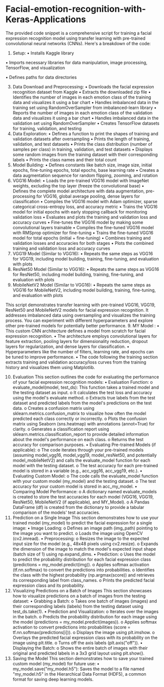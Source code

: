 # Facial-emotion-recognition-with-Keras-Applications

The provided code snippet is a comprehensive script for training a facial expression recognition model using transfer learning with pre-trained convolutional neural networks (CNNs). Here's a breakdown of the code:

1. Setup:
•	Installs Kaggle library

•	Imports necessary libraries for data manipulation, image processing, TensorFlow, and visualization

•	Defines paths for data directories

3. Data Download and Preprocessing:
•	Downloads the facial expression recognition dataset from Kaggle
•	Extracts the downloaded zip file
•	Identifies the number of images in each emotion class of the training data and visualizes it using a bar chart
•	Handles imbalanced data in the training set using RandomOverSampler from imbalanced-learn library
•	Reports the number of images in each emotion class of the validation data and visualizes it using a bar chart
•	Handles imbalanced data in the validation set using RandomOverSampler
•	Creates TensorFlow datasets for training, validation, and testing
4. Data Exploration:
•	Defines a function to print the shapes of training and validation datasets after oversampling
•	Prints the length of training, validation, and test datasets
•	Prints the class distribution (number of samples per class) in training, validation, and test datasets
•	Displays some random images from the training dataset with their corresponding labels
•	Prints the class names and their total count
5. Model Building:
•	Defines constants like batch size, image size, initial epochs, fine-tuning epochs, total epochs, base learning rate
•	Creates a data augmentation sequence for random flipping, zooming, and rotation
6. VGG16 Model:
•	Loads the pre-trained VGG16 model with ImageNet weights, excluding the top layer (freeze the convolutional base)
•	Defines the complete model architecture with data augmentation, pre-processing for VGG16, global average pooling, dense layers for classification
•	Compiles the VGG16 model with Adam optimizer, sparse categorical cross-entropy loss, and accuracy metric
•	Trains the VGG16 model for initial epochs with early stopping callback for monitoring validation loss
•	Evaluates and plots the training and validation loss and accuracy curves
•	Fine-tunes the VGG16 model by making some convolutional layers trainable
•	Compiles the fine-tuned VGG16 model with RMSprop optimizer for fine-tuning
•	Trains the fine-tuned VGG16 model for total epochs (initial + fine-tuning)
•	Combines training and validation losses and accuracies for both stages
•	Plots the combined training and validation loss and accuracy curves
7. VGG19 Model (Similar to VGG16):
•	Repeats the same steps as VGG16 for VGG19, including model building, training, fine-tuning, and evaluation with plots
8. ResNet50 Model (Similar to VGG16):
•	Repeats the same steps as VGG16 for ResNet50, including model building, training, fine-tuning, and evaluation with plots
9. MobileNetV2 Model (Similar to VGG16):
•	Repeats the same steps as VGG16 for MobileNetV2, including model building, training, fine-tuning, and evaluation with plots

This script demonstrates transfer learning with pre-trained VGG16, VGG19, ResNet50 and MobileNetV2 models for facial expression recognition. It addresses imbalanced data using oversampling and visualizes the training process. You can experiment with different hyperparameters and explore other pre-trained models for potentially better performance.
9. MY Model :
•	This custom CNN architecture defines a model from scratch for facial expression recognition.
•	The architecture employs convolutional layers for feature extraction, pooling layers for dimensionality reduction, dropout layers for regularization, and dense layers for classification.
•	Hyperparameters like the number of filters, learning rate, and epochs can be tuned to improve performance.
•	The code following the training section extracts training and validation accuracy/loss curves from the training history and visualizes them using Matplotlib.

10. Evaluation
This section outlines the code for evaluating the performance of your facial expression recognition models:
•	Evaluation Function:
o	evaluate_model(model, test_ds): This function takes a trained model and the testing dataset as input.
o	It calculates the test loss and accuracy using the model's evaluate method.
o	Extracts true labels from the test dataset and predicted labels from the model's predictions on the test data.
o	Creates a confusion matrix using sklearn.metrics.confusion_matrix to visualize how often the model predicted each class correctly or incorrectly.
o	Plots the confusion matrix using Seaborn (sns.heatmap) with annotations (annot=True) for clarity.
o	Generates a classification report using sklearn.metrics.classification_report to provide detailed information about the model's performance on each class.
o	Returns the test accuracy for comparison purposes.
•	Evaluating Pre-trained Models (if applicable):
o	The code iterates through your pre-trained models (assuming model_vgg16, model_vgg19, model_resNet50, and potentially model_mobileNetV2) and calls the evaluate_model function for each model with the testing dataset.
o	The test accuracy for each pre-trained model is stored in a variable (e.g., acc_vgg16, acc_vgg19, etc.).
•	Evaluating Custom Model:
o	The code calls the evaluate_model function with your custom model (my_model) and the testing dataset.
o	The test accuracy for your custom model is stored in acc_my_model.
•	Comparing Model Performance:
o	A dictionary named evaluate_models is created to store the test accuracies for each model (VGG16, VGG19, ResNet50, MobileNetV2 (if applicable), and MY_Model).
o	A Pandas DataFrame (df) is created from the dictionary to provide a tabular comparison of the models' test accuracies.
11. Prediction on a Single Image
This section demonstrates how to use your trained model (my_model) to predict the facial expression for a single image:
•	Image Loading:
o	Defines an image path (img_path) pointing to the image you want to predict.
o	Loads the image using OpenCV (cv2.imread).
•	Preprocessing:
o	Resizes the image to the expected input size for the model (e.g., 48x48 pixels using cv2.resize).
o	Expands the dimension of the image to match the model's expected input shape (batch size of 1) using np.expand_dims.
•	Prediction:
o	Uses the model to predict the probability distribution for each facial expression class (predictions = my_model.predict(img)).
o	Applies softmax activation (tf.nn.softmax) to convert the predictions into probabilities.
o	Identifies the class with the highest probability (np.argmax(score)) and retrieves its corresponding label from class_names.
o	Prints the predicted facial expression class and its probability.
12. Visualizing Predictions on a Batch of Images
This section showcases how to visualize predictions on a batch of images from the testing dataset:
•	Grabbing a Batch:
o	Takes one batch of images (images) and their corresponding labels (labels) from the testing dataset using test_ds.take(1).
•	Prediction and Visualization:
o	Iterates over the images in the batch.
o	Predicts the probability distribution for each image using the model (predictions = my_model.predict(images)).
o	Applies softmax activation to convert predictions into probabilities (score = tf.nn.softmax(predictions[i])).
o	Displays the image using plt.imshow.
o	Overlays the predicted facial expression class with its probability on the image using plt.title.
o	Turns off the axis labels (plt.axis("off")).
•	Displaying the Batch:
o	Shows the entire batch of images with their original and predicted labels in a 3x3 grid layout using plt.show().
13. Saving the Model
This section demonstrates how to save your trained custom model (my_model) for future use:
•	my_model.save("my_model.h5"): Saves the model to a file named "my_model.h5" in the Hierarchical Data Format (HDF5), a common format for saving deep learning models.

